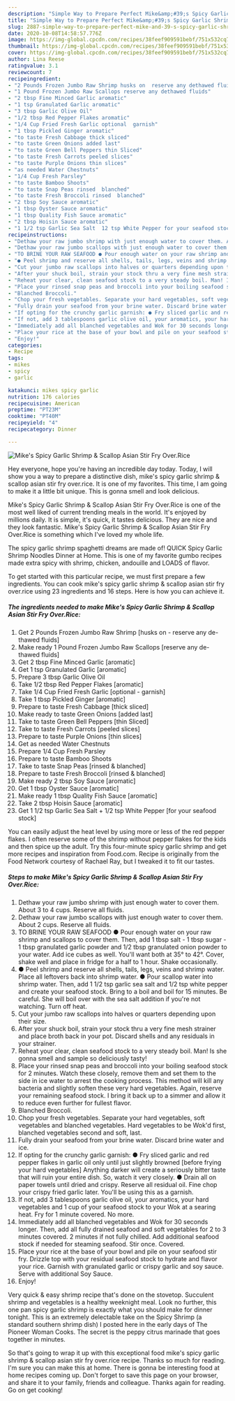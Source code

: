 ```yaml
---
description: "Simple Way to Prepare Perfect Mike&amp;#39;s Spicy Garlic Shrimp &amp;amp; Scallop Asian Stir Fry Over.Rice"
title: "Simple Way to Prepare Perfect Mike&amp;#39;s Spicy Garlic Shrimp &amp;amp; Scallop Asian Stir Fry Over.Rice"
slug: 2887-simple-way-to-prepare-perfect-mike-and-39-s-spicy-garlic-shrimp-and-amp-scallop-asian-stir-fry-overrice
date: 2020-10-08T14:58:57.776Z
image: https://img-global.cpcdn.com/recipes/38feef909591bebf/751x532cq70/mikes-spicy-garlic-shrimp-scallop-asian-stir-fry-overrice-recipe-main-photo.jpg
thumbnail: https://img-global.cpcdn.com/recipes/38feef909591bebf/751x532cq70/mikes-spicy-garlic-shrimp-scallop-asian-stir-fry-overrice-recipe-main-photo.jpg
cover: https://img-global.cpcdn.com/recipes/38feef909591bebf/751x532cq70/mikes-spicy-garlic-shrimp-scallop-asian-stir-fry-overrice-recipe-main-photo.jpg
author: Lina Reese
ratingvalue: 3.1
reviewcount: 7
recipeingredient:
- "2 Pounds Frozen Jumbo Raw Shrimp husks on  reserve any dethawed fluids"
- "1 Pound Frozen Jumbo Raw Scallops reserve any dethawed fluids"
- "2 tbsp Fine Minced Garlic aromatic"
- "1 tsp Granulated Garlic aromatic"
- "3 tbsp Garlic Olive Oil"
- "1/2 tbsp Red Pepper Flakes aromatic"
- "1/4 Cup Fried Fresh Garlic optional  garnish"
- "1 tbsp Pickled Ginger aromatic"
- "to taste Fresh Cabbage thick sliced"
- "to taste Green Onions added last"
- "to taste Green Bell Peppers thin Sliced"
- "to taste Fresh Carrots peeled slices"
- "to taste Purple Onions thin slices"
- "as needed Water Chestnuts"
- "1/4 Cup Fresh Parsley"
- "to taste Bamboo Shoots"
- "to taste Snap Peas rinsed  blanched"
- "to taste Fresh Broccoli rinsed  blanched"
- "2 tbsp Soy Sauce aromatic"
- "1 tbsp Oyster Sauce aromatic"
- "1 tbsp Quality Fish Sauce aromatic"
- "2 tbsp Hoisin Sauce aromatic"
- "1 1/2 tsp Garlic Sea Salt  12 tsp White Pepper for your seafood stock"
recipeinstructions:
- "Dethaw your raw jumbo shrimp with just enough water to cover them. About 3 to 4 cups. Reserve all fluids."
- "Dethaw your raw jumbo scallops with just enough water to cover them. About 2 cups. Reserve all fluids."
- "TO BRINE YOUR RAW SEAFOOD ● Pour enough water on your raw shrimp and scallops to cover them. Then, add 1 tbsp salt - 1 tbsp sugar - 1 tbsp granulated garlic powder and 1/2 tbsp granulated onion powder to your water. Add ice cubes as well. You&#39;ll want both at 35° to 42°. Cover, shake well and place in fridge for a half to 1 hour. Shake occasionally."
- "● Peel shrimp and reserve all shells, tails, legs, veins and shrimp water. Place all leftovers back into shrimp water. ● Pour scallop water into shrimp water. Then, add 1 1/2 tsp garlic sea salt and 1/2 tsp white pepper and create your seafood stock. Bring to a boil and boil for 15 minutes. Be careful. She will boil over with the sea salt addition if you&#39;re not watching. Turn off heat."
- "Cut your jumbo raw scallops into halves or quarters depending upon their size."
- "After your shuck boil, strain your stock thru a very fine mesh strainer and place broth back in your pot. Discard shells and any residuals in your strainer."
- "Reheat your clear, clean seafood stock to a very steady boil. Man! Is she gonna smell and sample so deliciously tasty!"
- "Place your rinsed snap peas and broccoli into your boiling seafood stock for 2 minutes. Watch these closely, remove them and set them to the side in ice water to arrest the cooking process. This method will kill any bacteria and slightly soften these very hard vegetables. Again, reserve your remaining seafood stock. I bring it back up to a simmer and allow it to reduce even further for fullest flavor."
- "Blanched Broccoli."
- "Chop your fresh vegetables. Separate your hard vegetables, soft vegetables and blanched vegetables. Hard vegetables to be Wok&#39;d first, blanched vegetables second and soft, last."
- "Fully drain your seafood from your brine water. Discard brine water and ice."
- "If opting for the crunchy garlic garnish: ● Fry sliced garlic and red pepper flakes in garlic oil only until just slightly browned [before frying your hard vegetables] Anything darker will create a seriously bitter taste that will ruin your entire dish. So, watch it very closely. ● Drain all on paper towels until dried and crispy. Reserve all residual oil. Fine chop your crispy fried garlic later. You&#39;ll be using this as a garnish."
- "If not, add 3 tablespoons garlic olive oil, your aromatics, your hard vegetables and 1 cup of your seafood stock to your Wok at a searing heat. Fry for 1 minute covered. No more."
- "Immediately add all blanched vegetables and Wok for 30 seconds longer. Then, add all fully drained seafood and soft vegetables for 2 to 3 minutes covered. 2 minutes if not fully chilled. Add additional seafood stock if needed for steaming seafood. Stir once. Covered."
- "Place your rice at the base of your bowl and pile on your seafood stir fry. Drizzle top with your residual seafood stock to hydrate and flavor your rice. Garnish with granulated garlic or crispy garlic and soy sauce. Serve with additional Soy Sauce."
- "Enjoy!"
categories:
- Recipe
tags:
- mikes
- spicy
- garlic

katakunci: mikes spicy garlic 
nutrition: 176 calories
recipecuisine: American
preptime: "PT23M"
cooktime: "PT40M"
recipeyield: "4"
recipecategory: Dinner

---
```



![Mike&#39;s Spicy Garlic Shrimp &amp; Scallop Asian Stir Fry Over.Rice](https://img-global.cpcdn.com/recipes/38feef909591bebf/751x532cq70/mikes-spicy-garlic-shrimp-scallop-asian-stir-fry-overrice-recipe-main-photo.jpg)

Hey everyone, hope you're having an incredible day today. Today, I will show you a way to prepare a distinctive dish, mike&#39;s spicy garlic shrimp &amp; scallop asian stir fry over.rice. It is one of my favorites. This time, I am going to make it a little bit unique. This is gonna smell and look delicious.

Mike&#39;s Spicy Garlic Shrimp &amp; Scallop Asian Stir Fry Over.Rice is one of the most well liked of current trending meals in the world. It's enjoyed by millions daily. It is simple, it's quick, it tastes delicious. They are nice and they look fantastic. Mike&#39;s Spicy Garlic Shrimp &amp; Scallop Asian Stir Fry Over.Rice is something which I've loved my whole life.

The spicy garlic shrimp spaghetti dreams are made of! QUICK Spicy Garlic Shrimp Noodles Dinner at Home. This is one of my favorite gumbo recipes made extra spicy with shrimp, chicken, andouille and LOADS of flavor.


To get started with this particular recipe, we must first prepare a few ingredients. You can cook mike&#39;s spicy garlic shrimp &amp; scallop asian stir fry over.rice using 23 ingredients and 16 steps. Here is how you can achieve it.

<!--inarticleads1-->

##### The ingredients needed to make Mike&#39;s Spicy Garlic Shrimp &amp; Scallop Asian Stir Fry Over.Rice:

1. Get 2 Pounds Frozen Jumbo Raw Shrimp [husks on - reserve any de-thawed fluids]
1. Make ready 1 Pound Frozen Jumbo Raw Scallops [reserve any de-thawed fluids]
1. Get 2 tbsp Fine Minced Garlic [aromatic]
1. Get 1 tsp Granulated Garlic [aromatic]
1. Prepare 3 tbsp Garlic Olive Oil
1. Take 1/2 tbsp Red Pepper Flakes [aromatic]
1. Take 1/4 Cup Fried Fresh Garlic [optional - garnish]
1. Take 1 tbsp Pickled Ginger [aromatic]
1. Prepare to taste Fresh Cabbage [thick sliced]
1. Make ready to taste Green Onions [added last]
1. Take to taste Green Bell Peppers [thin Sliced]
1. Take to taste Fresh Carrots [peeled slices]
1. Prepare to taste Purple Onions [thin slices]
1. Get as needed Water Chestnuts
1. Prepare 1/4 Cup Fresh Parsley
1. Prepare to taste Bamboo Shoots
1. Take to taste Snap Peas [rinsed &amp; blanched]
1. Prepare to taste Fresh Broccoli [rinsed &amp; blanched]
1. Make ready 2 tbsp Soy Sauce [aromatic]
1. Get 1 tbsp Oyster Sauce [aromatic]
1. Make ready 1 tbsp Quality Fish Sauce [aromatic]
1. Take 2 tbsp Hoisin Sauce [aromatic]
1. Get 1 1/2 tsp Garlic Sea Salt + 1/2 tsp White Pepper [for your seafood stock]


You can easily adjust the heat level by using more or less of the red pepper flakes. I often reserve some of the shrimp without pepper flakes for the kids and then spice up the adult. Try this four-minute spicy garlic shrimp and get more recipes and inspiration from Food.com. Recipe is originally from the Food Network courtesy of Rachael Ray, but I tweaked it to fit our tastes. 

<!--inarticleads2-->

##### Steps to make Mike&#39;s Spicy Garlic Shrimp &amp; Scallop Asian Stir Fry Over.Rice:

1. Dethaw your raw jumbo shrimp with just enough water to cover them. About 3 to 4 cups. Reserve all fluids.
1. Dethaw your raw jumbo scallops with just enough water to cover them. About 2 cups. Reserve all fluids.
1. TO BRINE YOUR RAW SEAFOOD ● Pour enough water on your raw shrimp and scallops to cover them. Then, add 1 tbsp salt - 1 tbsp sugar - 1 tbsp granulated garlic powder and 1/2 tbsp granulated onion powder to your water. Add ice cubes as well. You&#39;ll want both at 35° to 42°. Cover, shake well and place in fridge for a half to 1 hour. Shake occasionally.
1. ● Peel shrimp and reserve all shells, tails, legs, veins and shrimp water. Place all leftovers back into shrimp water. ● Pour scallop water into shrimp water. Then, add 1 1/2 tsp garlic sea salt and 1/2 tsp white pepper and create your seafood stock. Bring to a boil and boil for 15 minutes. Be careful. She will boil over with the sea salt addition if you&#39;re not watching. Turn off heat.
1. Cut your jumbo raw scallops into halves or quarters depending upon their size.
1. After your shuck boil, strain your stock thru a very fine mesh strainer and place broth back in your pot. Discard shells and any residuals in your strainer.
1. Reheat your clear, clean seafood stock to a very steady boil. Man! Is she gonna smell and sample so deliciously tasty!
1. Place your rinsed snap peas and broccoli into your boiling seafood stock for 2 minutes. Watch these closely, remove them and set them to the side in ice water to arrest the cooking process. This method will kill any bacteria and slightly soften these very hard vegetables. Again, reserve your remaining seafood stock. I bring it back up to a simmer and allow it to reduce even further for fullest flavor.
1. Blanched Broccoli.
1. Chop your fresh vegetables. Separate your hard vegetables, soft vegetables and blanched vegetables. Hard vegetables to be Wok&#39;d first, blanched vegetables second and soft, last.
1. Fully drain your seafood from your brine water. Discard brine water and ice.
1. If opting for the crunchy garlic garnish: ● Fry sliced garlic and red pepper flakes in garlic oil only until just slightly browned [before frying your hard vegetables] Anything darker will create a seriously bitter taste that will ruin your entire dish. So, watch it very closely. ● Drain all on paper towels until dried and crispy. Reserve all residual oil. Fine chop your crispy fried garlic later. You&#39;ll be using this as a garnish.
1. If not, add 3 tablespoons garlic olive oil, your aromatics, your hard vegetables and 1 cup of your seafood stock to your Wok at a searing heat. Fry for 1 minute covered. No more.
1. Immediately add all blanched vegetables and Wok for 30 seconds longer. Then, add all fully drained seafood and soft vegetables for 2 to 3 minutes covered. 2 minutes if not fully chilled. Add additional seafood stock if needed for steaming seafood. Stir once. Covered.
1. Place your rice at the base of your bowl and pile on your seafood stir fry. Drizzle top with your residual seafood stock to hydrate and flavor your rice. Garnish with granulated garlic or crispy garlic and soy sauce. Serve with additional Soy Sauce.
1. Enjoy!


Very quick &amp; easy shrimp recipe that&#39;s done on the stovetop. Succulent shrimp and vegetables is a healthy weeknight meal. Look no further, this one pan spicy garlic shrimp is exactly what you should make for dinner tonight. This is an extremely delectable take on the Spicy Shrimp (a standard southern shrimp dish) I posted here in the early days of The Pioneer Woman Cooks. The secret is the peppy citrus marinade that goes together in minutes. 

So that's going to wrap it up with this exceptional food mike&#39;s spicy garlic shrimp &amp; scallop asian stir fry over.rice recipe. Thanks so much for reading. I'm sure you can make this at home. There is gonna be interesting food at home recipes coming up. Don't forget to save this page on your browser, and share it to your family, friends and colleague. Thanks again for reading. Go on get cooking!
